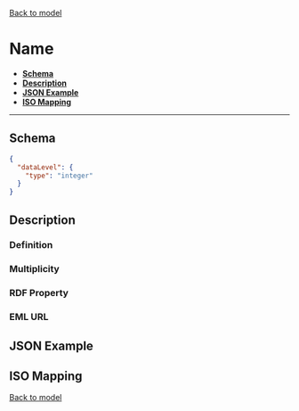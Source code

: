 [Back to model](_base.md)

# Name

- **[Schema](#schema)**
- **[Description](#description)**
- **[JSON Example](#json-example)**
- **[ISO Mapping](#iso-mapping)**
---
## Schema
```json
{
  "dataLevel": {
    "type": "integer"
  }
}
```
## Description
### Definition
### Multiplicity
### RDF Property
### EML URL

## JSON Example
## ISO Mapping

[Back to model](_base.md)